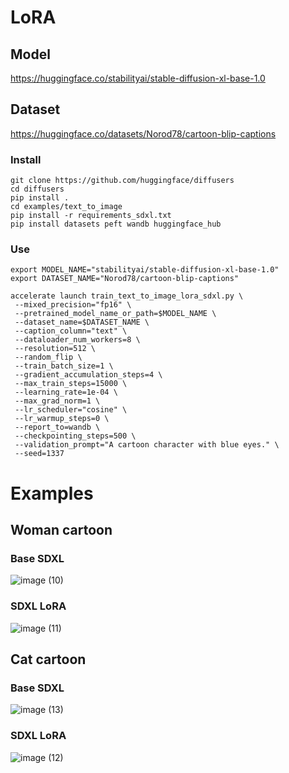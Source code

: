 # LoRA

## Model
<https://huggingface.co/stabilityai/stable-diffusion-xl-base-1.0>

## Dataset
<https://huggingface.co/datasets/Norod78/cartoon-blip-captions>

### Install 
```
git clone https://github.com/huggingface/diffusers
cd diffusers
pip install .
cd examples/text_to_image
pip install -r requirements_sdxl.txt
pip install datasets peft wandb huggingface_hub
```

### Use
```
export MODEL_NAME="stabilityai/stable-diffusion-xl-base-1.0"
export DATASET_NAME="Norod78/cartoon-blip-captions"

accelerate launch train_text_to_image_lora_sdxl.py \
 --mixed_precision="fp16" \
 --pretrained_model_name_or_path=$MODEL_NAME \
 --dataset_name=$DATASET_NAME \
 --caption_column="text" \
 --dataloader_num_workers=8 \
 --resolution=512 \
 --random_flip \
 --train_batch_size=1 \
 --gradient_accumulation_steps=4 \
 --max_train_steps=15000 \
 --learning_rate=1e-04 \
 --max_grad_norm=1 \
 --lr_scheduler="cosine" \
 --lr_warmup_steps=0 \
 --report_to=wandb \
 --checkpointing_steps=500 \
 --validation_prompt="A cartoon character with blue eyes." \
 --seed=1337
```

# Examples

## Woman cartoon

### Base SDXL

![image (10)](https://github.com/dubsaider/LoRA/assets/44964427/627e1546-2e90-49c4-9b3d-33208dac81a3)

### SDXL LoRA

![image (11)](https://github.com/dubsaider/LoRA/assets/44964427/2bf44d26-ad3e-4181-9f7f-bfe4dfaa8c83)

## Cat cartoon

### Base SDXL

![image (13)](https://github.com/dubsaider/LoRA/assets/44964427/af0cbf18-9540-4c43-9d9e-7c61b869fcce)

### SDXL LoRA

![image (12)](https://github.com/dubsaider/LoRA/assets/44964427/9940416c-6702-47ff-a22f-020a07be0c6f)

